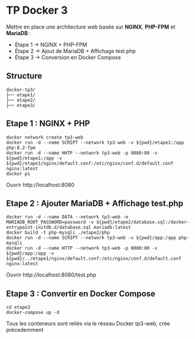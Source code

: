 # TP Docker 3

Mettre en place une architecture web basée sur **NGINX**, **PHP-FPM** et **MariaDB** :  
- Étape 1 → NGINX + PHP-FPM  
- Étape 2 → Ajout de MariaDB  + Affichage test.php
- Étape 3 → Conversion en Docker Compose  

## Structure
```
docker-tp3/
├── etape1/
├── etape2/
├── etape3/
```
## Etape 1 : NGINX + PHP
```
docker network create tp3-web
docker run -d --name SCRIPT --network tp3-web -v ${pwd}/etape1:/app php:8.2-fpm
docker run -d --name HHTP --network tp3-web -p 8080:80 -v ${pwd}/etape1:/app -v ${pwd}/etape1/nginx/default.conf:/etc/nginx/conf.d/default.conf nginx:latest
docker ps
```
Ouvrir http://localhost:8080

## Etape 2 : Ajouter MariaDB + Affichage test.php
```
docker run -d --name DATA --network tp3-web -e MARIADB_ROOT_PASSWORD=password -v ${pwd}/etape2/database.sql:/docker-entrypoint-initdb.d/database.sql mariadb:latest
docker build -t php-mysqli ./etape2/php
docker run -d --name SCRIPT --network tp3-web -v ${pwd}/app:/app php-mysqli
docker run -d --name HTTP --network tp3-web -p 8080:80 -v ${pwd}/app:/app -v ${pwd}/../etape1/nginx/default.conf:/etc/nginx/conf.d/default.conf nginx:latest
```
Ouvrir http://localhost:8080/test.php

## Etape 3 : Convertir en Docker Compose
```
cd etape3
docker-compose up -d
```
Tous les conteneurs sont reliés via le réseau Docker tp3-web, crée précedemment
